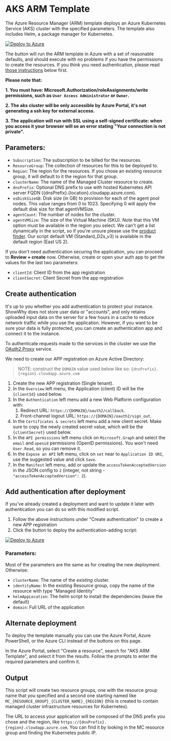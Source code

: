 # AKS ARM Template
The Azure Resource Manager (ARM) template deploys an Azure Kubernetes Service (AKS) cluster with the specified parameters. The template also includes Helm, a package manager for Kubernetes.

[![Deploy to Azure](https://aka.ms/deploytoazurebutton)](https://portal.azure.com/#create/Microsoft.Template/uri/https%3A%2F%2Fraw.githubusercontent.com%2Fmicrosoft%2Fshowwhy%2Fmain%2Fdocs%2Fdeployment%2Fazure-scripts%2Fall.json)

The button will run the ARM template in Azure with a set of reasonable defaults, and should execute with no problems if you have the permissions to create the resources. If you think you need authentication, please read [those instructions](#create-authentication) below first.

**Please note that:**

**1.    You must have: Microsoft.Authorization/roleAssignments/write permissions, such as `User Access Administrator` or `Owner`.**

**2.    The aks cluster will be only accessible by Azure Portal, it's not generating a ssh key for external access.**

**3.    The application will run with SSL using a self-signed certificate: when you access it your browser will se an error stating "Your connection is not private".**

## Parameters:

- `Subscription`: The subscription to be billed for the resources.
- `ResourceGroup`: The collection of resources for this to be deployed to.
- `Region`: The region for the resources. If you chose an existing resource group, it will default to it the region for that group.
- `clusterName`: The name of the Managed Cluster resource to create.
- `dnsPrefix`: Optional DNS prefix to use with hosted Kubernetes API server FQDN ({dnsPrefix}.{location}.cloudapp.azure.com).
- `osDiskSizeGB`: Disk size (in GB) to provision for each of the agent pool nodes. This value ranges from 0 to 1023. Specifying 0 will apply the default disk size for that agentVMSize.
- `agentCount`: The number of nodes for the cluster.
- `agentVMSize`: The size of the Virtual Machine (SKU). Note that this VM option must be available in the region you select. We can't get a list dynamically in the script, so if you're unsure please use the [product finder](https://azure.microsoft.com/en-us/explore/global-infrastructure/products-by-region/). Our script default VM (Standard_D2s_v3) is available in the default region (East US 2).

If you don't need authentication securing the application, you can proceed to **Review + create** now. Otherwise, create or open your auth app to get the values for the last two parameters:

- `clientId`: Client ID from the app registration
- `clientSecret`: Client Secret from the app registration

## Create authentication

It's up to you whether you add authentication to protect your instance. ShowWhy does not store user data or "accounts", and only retains uploaded input data on the server for a few hours in a cache to reduce network traffic while you use the application. However, if you want to be sure your data is fully protected, you can create an authentication app and connect it to the instance.

To authenticate requests made to the services in the cluster we use the [OAuth2 Proxy](https://oauth2-proxy.github.io/oauth2-proxy/) service.

We need to create our APP registration on Azure Active Directory:

> NOTE: construct the `DOMAIN` value used below like so: `{dnsPrefix}.{region}.cloudapp.azure.com`

1. Create the new APP registration (Single tenant).
2. In the `Overview` left menu, the Application (client) ID will be the `{clientId}`  used below.
3. In the `Authentication` left menu add a new Web Platform configuration with:
    1. Redirect URL: `https://{DOMAIN}/oauth2/callback`.
    2. Front-channel logout URL: `https://{DOMAIN}/oauth2/sign_out`.
4. In the `Certificates & secrets` left menu add a new client secret. Make sure to copy the newly created secret value, which will be the `{clientSecret}` used below.
5. In the `API permissions` left menu click on `Microsoft.Graph` and select the `email` and `openid` permissions (OpenID permissions). You won't need `User.Read`, so you can remove it.
6. In the `Expose an API` left menu, click on `set` near to `Application ID URI`, use the suggested value and click `Save`.
7. In the `Manifest` left menu, add or update the `accessTokenAcceptedVersion` in the JSON config to `2` (integer, not string - `"accessTokenAcceptedVersion": 2`).

## Add authentication after deployment

If you've already created a deployment and want to update it later with authentication you can do so with this modified script.

1. Follow the above instructions under "Create authentication" to create a new APP registration
2. Click the button to deploy the authentication-adding script:

[![Deploy to Azure](https://aka.ms/deploytoazurebutton)](https%3A%2F%2Fraw.githubusercontent.com%2Fmicrosoft%2Fshowwhy%2Fmain%2Fdocs%2Fdeployment%2Fazure-scripts%2Fauth.json)

### Parameters:

Most of the parameters are the same as for creating the new deployment. Otherwise:

- `clusterName`: The name of the *existing* cluster.
- `identityName`: In the existing Resource group, copy the name of the resource with type "Managed Identity"
- `helmAppLocation`: The helm script to install the dependencies (leave the default)
- `domain`: Full URL of the application

## Alternate deployment
To deploy the template manually you can use the Azure Portal, Azure PowerShell, or the Azure CLI instead of the buttons on this page.

In the Azure Portal, select "Create a resource", search for "AKS ARM Template", and select it from the results.
Follow the prompts to enter the required parameters and confirm it.

## Output

This script will create two resource groups, one with the resource group name that you specified and a second one starting named like `MC_{RESOURCE_GROUP}_{CLUSTER_NAME}_{REGION}` (this is created to contain managed cluster infrastructure resources for Kubernetes).

The URL to access your application will be composed of the DNS prefix you chose and the region, like `https://{dnsPrefix}.{region}.cloudapp.azure.com`. You can find it by looking in the MC resource group and finding the Kubernetes public IP.
